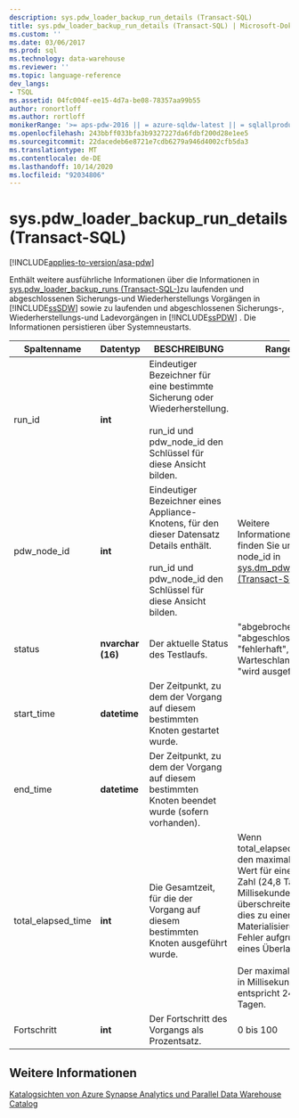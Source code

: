 ```yaml
---
description: sys.pdw_loader_backup_run_details (Transact-SQL)
title: sys.pdw_loader_backup_run_details (Transact-SQL) | Microsoft-Dokumentation
ms.custom: ''
ms.date: 03/06/2017
ms.prod: sql
ms.technology: data-warehouse
ms.reviewer: ''
ms.topic: language-reference
dev_langs:
- TSQL
ms.assetid: 04fc004f-ee15-4d7a-be08-78357aa99b55
author: ronortloff
ms.author: rortloff
monikerRange: '>= aps-pdw-2016 || = azure-sqldw-latest || = sqlallproducts-allversions'
ms.openlocfilehash: 243bbff033bfa3b9327227da6fdbf200d28e1ee5
ms.sourcegitcommit: 22dacedeb6e8721e7cdb6279a946d4002cfb5da3
ms.translationtype: MT
ms.contentlocale: de-DE
ms.lasthandoff: 10/14/2020
ms.locfileid: "92034806"
---
```

# <a name="syspdw_loader_backup_run_details-transact-sql"></a>sys.pdw_loader_backup_run_details (Transact-SQL)
[!INCLUDE[applies-to-version/asa-pdw](../../includes/applies-to-version/asa-pdw.md)]

  Enthält weitere ausführliche Informationen über die Informationen in [sys.pdw_loader_backup_runs &#40;Transact-SQL-&#41;](../../relational-databases/system-catalog-views/sys-pdw-loader-backup-runs-transact-sql.md)zu laufenden und abgeschlossenen Sicherungs-und Wiederherstellungs Vorgängen in [!INCLUDE[ssSDW](../../includes/sssdw-md.md)] sowie zu laufenden und abgeschlossenen Sicherungs-, Wiederherstellungs-und Ladevorgängen in [!INCLUDE[ssPDW](../../includes/sspdw-md.md)] . Die Informationen persistieren über Systemneustarts.  
  
|Spaltenname|Datentyp|BESCHREIBUNG|Range|  
|-----------------|---------------|-----------------|-----------|  
|run_id|**int**|Eindeutiger Bezeichner für eine bestimmte Sicherung oder Wiederherstellung.<br /><br /> run_id und pdw_node_id den Schlüssel für diese Ansicht bilden.||  
|pdw_node_id|**int**|Eindeutiger Bezeichner eines Appliance-Knotens, für den dieser Datensatz Details enthält.<br /><br /> run_id und pdw_node_id den Schlüssel für diese Ansicht bilden.|Weitere Informationen finden Sie unter node_id in [sys.dm_pdw_nodes &#40;Transact-SQL-&#41;](../../relational-databases/system-dynamic-management-views/sys-dm-pdw-nodes-transact-sql.md).|  
|status|**nvarchar (16)**|Der aktuelle Status des Testlaufs.|"abgebrochen", "abgeschlossen", "fehlerhaft", "in Warteschlange", "wird ausgeführt"|  
|start_time|**datetime**|Der Zeitpunkt, zu dem der Vorgang auf diesem bestimmten Knoten gestartet wurde.||  
|end_time|**datetime**|Der Zeitpunkt, zu dem der Vorgang auf diesem bestimmten Knoten beendet wurde (sofern vorhanden).||  
|total_elapsed_time|**int**|Die Gesamtzeit, für die der Vorgang auf diesem bestimmten Knoten ausgeführt wurde.|Wenn total_elapsed_time den maximalen Wert für eine ganze Zahl (24,8 Tage in Millisekunden) überschreitet, führt dies zu einem Materialisierungs Fehler aufgrund eines Überlaufs.<br /><br /> Der maximale Wert in Millisekunden entspricht 24,8 Tagen.|  
|Fortschritt|**int**|Der Fortschritt des Vorgangs als Prozentsatz.|0 bis 100|  
  
## <a name="see-also"></a>Weitere Informationen  
 [Katalogsichten von Azure Synapse Analytics und Parallel Data Warehouse Catalog](../../relational-databases/system-catalog-views/sql-data-warehouse-and-parallel-data-warehouse-catalog-views.md)  
  
  
